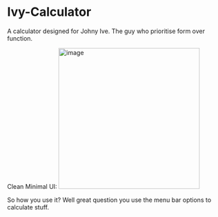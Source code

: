 # Ivy-Calculator
A calculator designed for Johny Ive. The guy who prioritise form over function. 

Clean Minimal UI:
<img width="327" alt="image" src="https://user-images.githubusercontent.com/88189594/146577152-430d734b-416a-4de3-b7ad-693c319b44d3.png">

So how you use it?
Well great question you use the menu bar options to calculate stuff. 
